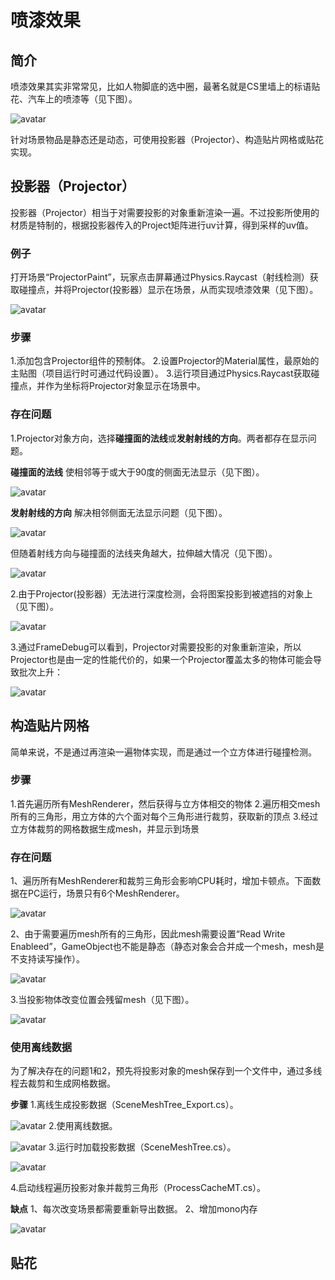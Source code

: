# 喷漆效果 #

## 简介 ##
喷漆效果其实非常常见，比如人物脚底的选中圈，最著名就是CS里墙上的标语贴花、汽车上的喷漆等（见下图）。

![avatar](Pic/1.png)

针对场景物品是静态还是动态，可使用投影器（Projector）、构造贴片网格或贴花实现。

## 投影器（Projector） ##
投影器（Projector）相当于对需要投影的对象重新渲染一遍。不过投影所使用的材质是特制的，根据投影器传入的Project矩阵进行uv计算，得到采样的uv值。

### 例子 ###
打开场景“ProjectorPaint”，玩家点击屏幕通过Physics.Raycast（射线检测）获取碰撞点，并将Projector(投影器）显示在场景，从而实现喷漆效果（见下图）。

![avatar](Pic/2.png)

### 步骤 ###
1.添加包含Projector组件的预制体。
2.设置Projector的Material属性，最原始的主贴图（项目运行时可通过代码设置）。
3.运行项目通过Physics.Raycast获取碰撞点，并作为坐标将Projector对象显示在场景中。

### 存在问题 ###
1.Projector对象方向，选择**碰撞面的法线**或**发射射线的方向**。两者都存在显示问题。

**碰撞面的法线**
使相邻等于或大于90度的侧面无法显示（见下图）。

![avatar](Pic/3.png)

**发射射线的方向**
解决相邻侧面无法显示问题（见下图）。

![avatar](Pic/4.png)

但随着射线方向与碰撞面的法线夹角越大，拉伸越大情况（见下图）。

![avatar](Pic/5.png)

2.由于Projector(投影器）无法进行深度检测，会将图案投影到被遮挡的对象上（见下图）。

![avatar](Pic/6.png)

3.通过FrameDebug可以看到，Projector对需要投影的对象重新渲染，所以Projector也是由一定的性能代价的，如果一个Projector覆盖太多的物体可能会导致批次上升：

![avatar](Pic/7.png)

## 构造贴片网格 ##
简单来说，不是通过再渲染一遍物体实现，而是通过一个立方体进行碰撞检测。

### 步骤 ###
1.首先遍历所有MeshRenderer，然后获得与立方体相交的物体
2.遍历相交mesh所有的三角形，用立方体的六个面对每个三角形进行裁剪，获取新的顶点
3.经过立方体裁剪的网格数据生成mesh，并显示到场景

### 存在问题 ###
1、遍历所有MeshRenderer和裁剪三角形会影响CPU耗时，增加卡顿点。下面数据在PC运行，场景只有6个MeshRenderer。

![avatar](Pic/8.png)

2、由于需要遍历mesh所有的三角形，因此mesh需要设置“Read Write Enableed”，GameObject也不能是静态（静态对象会合并成一个mesh，mesh是不支持读写操作）。

![avatar](Pic/10.png)

3.当投影物体改变位置会残留mesh（见下图）。

![avatar](Pic/13.png)

### 使用离线数据 ###
为了解决存在的问题1和2，预先将投影对象的mesh保存到一个文件中，通过多线程去裁剪和生成网格数据。

**步骤**
1.离线生成投影数据（SceneMeshTree_Export.cs）。

![avatar](Pic/11.png)
2.使用离线数据。

![avatar](Pic/14.png)
3.运行时加载投影数据（SceneMeshTree.cs）。

![avatar](Pic/12.png)

4.启动线程遍历投影对象并裁剪三角形（ProcessCacheMT.cs）。

**缺点**
1、每次改变场景都需要重新导出数据。
2、增加mono内存

![avatar](Pic/15.png)

## 贴花 ##
